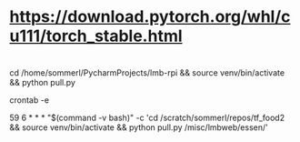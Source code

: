 # 
# https://download.pytorch.org/whl/cu111/torch_stable.html
# 
cd /home/sommerl/PycharmProjects/lmb-rpi && source venv/bin/activate && python pull.py

crontab -e

59 6 * * * "$(command -v bash)" -c 'cd /scratch/sommerl/repos/tf_food2 && source venv/bin/activate && python pull.py /misc/lmbweb/essen/'
